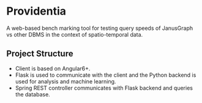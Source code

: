 # Providentia
A web-based bench marking tool for testing query speeds of JanusGraph vs other DBMS in the context of spatio-temporal data.

## Project Structure

* Client is based on Angular6+.
* Flask is used to communicate with the client and the Python backend is used for analysis and machine learning.
* Spring REST controller communicates with Flask backend and queries the database.